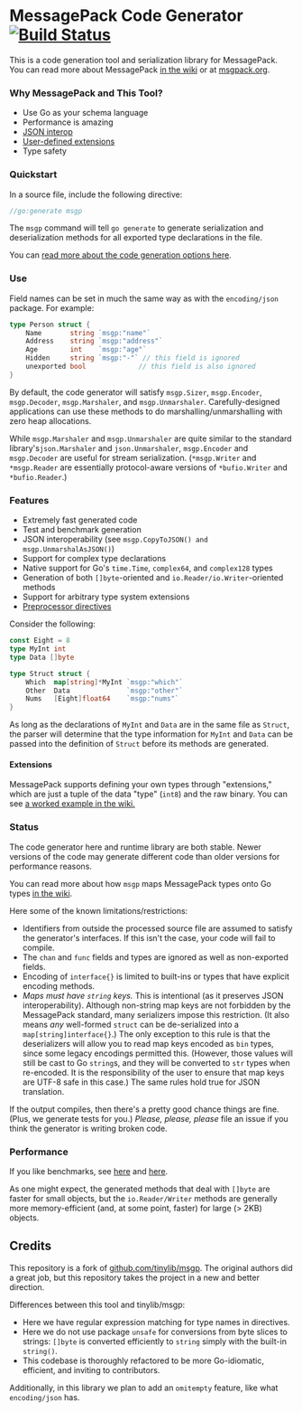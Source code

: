 MessagePack Code Generator [![Build Status](https://travis-ci.org/dchenk/msgp.svg?branch=master)](https://travis-ci.org/dchenk/msgp)
=======

This is a code generation tool and serialization library for MessagePack. You can read more about MessagePack [in the wiki](http://github.com/dchenk/msgp/wiki) or at [msgpack.org](https://msgpack.org).

### Why MessagePack and This Tool?

- Use Go as your schema language
- Performance is amazing
- [JSON interop](https://godoc.org/github.com/dchenk/msgp/msgp#CopyToJSON)
- [User-defined extensions](https://github.com/dchenk/msgp/wiki/Using-Extensions)
- Type safety

### Quickstart

In a source file, include the following directive:

```go
//go:generate msgp
```

The `msgp` command will tell `go generate` to generate serialization and deserialization methods for all exported type declarations in the file.

You can [read more about the code generation options here](https://github.com/dchenk/msgp/wiki/Using-the-Code-Generator).

### Use

Field names can be set in much the same way as with the `encoding/json` package. For example:

```go
type Person struct {
    Name       string `msgp:"name"`
    Address    string `msgp:"address"`
    Age        int    `msgp:"age"`
    Hidden     string `msgp:"-"` // this field is ignored
    unexported bool             // this field is also ignored
}
```

By default, the code generator will satisfy `msgp.Sizer`, `msgp.Encoder`, `msgp.Decoder`, `msgp.Marshaler`,
and `msgp.Unmarshaler`. Carefully-designed applications can use these methods to do marshalling/unmarshalling
with zero heap allocations.

While `msgp.Marshaler` and `msgp.Unmarshaler` are quite similar to the standard library's`json.Marshaler`
and `json.Unmarshaler`, `msgp.Encoder` and `msgp.Decoder` are useful for stream serialization.
(`*msgp.Writer` and `*msgp.Reader` are essentially protocol-aware versions of `*bufio.Writer` and `*bufio.Reader`.)

### Features

 - Extremely fast generated code
 - Test and benchmark generation
 - JSON interoperability (see `msgp.CopyToJSON() and msgp.UnmarshalAsJSON()`)
 - Support for complex type declarations
 - Native support for Go's `time.Time`, `complex64`, and `complex128` types 
 - Generation of both `[]byte`-oriented and `io.Reader/io.Writer`-oriented methods
 - Support for arbitrary type system extensions
 - [Preprocessor directives](https://github.com/dchenk/msgp/wiki/Preprocessor-Directives)

Consider the following:
```go
const Eight = 8
type MyInt int
type Data []byte

type Struct struct {
    Which  map[string]*MyInt `msgp:"which"`
    Other  Data              `msgp:"other"`
    Nums   [Eight]float64    `msgp:"nums"`
}
```
As long as the declarations of `MyInt` and `Data` are in the same file as `Struct`, the parser will determine that the type information for `MyInt` and `Data` can be passed into the definition of `Struct` before its methods are generated.

#### Extensions

MessagePack supports defining your own types through "extensions," which are just a tuple of the data "type" (`int8`) and the raw binary.
You can see [a worked example in the wiki.](https://github.com/dchenk/msgp/wiki/Using-Extensions)

### Status

The code generator here and runtime library are both stable. Newer versions of the code may generate different code than older versions for performance reasons.

You can read more about how `msgp` maps MessagePack types onto Go types [in the wiki](http://github.com/dchenk/msgp/wiki).

Here some of the known limitations/restrictions:

- Identifiers from outside the processed source file are assumed to satisfy the generator's interfaces. If this isn't the case, your code will fail to compile.
- The `chan` and `func` fields and types are ignored as well as non-exported fields.
- Encoding of `interface{}` is limited to built-ins or types that have explicit encoding methods.
- _Maps must have `string` keys._ This is intentional (as it preserves JSON interoperability). Although non-string map keys are not forbidden by the MessagePack standard, many serializers impose this restriction. (It also means *any* well-formed `struct` can be de-serialized into a `map[string]interface{}`.) The only exception to this rule is that the deserializers will allow you to read map keys encoded as `bin` types, since some legacy encodings permitted this. (However, those values will still be cast to Go `string`s, and they will be converted to `str` types when re-encoded. It is the responsibility of the user to ensure that map keys are UTF-8 safe in this case.) The same rules hold true for JSON translation.

If the output compiles, then there's a pretty good chance things are fine. (Plus, we generate tests for you.) *Please, please, please* file an issue if you think the generator is writing broken code.

### Performance

If you like benchmarks, see [here](http://bravenewgeek.com/so-you-wanna-go-fast/) and [here](https://github.com/alecthomas/go_serialization_benchmarks).

As one might expect, the generated methods that deal with `[]byte` are faster for small objects, but the `io.Reader/Writer` methods are generally more memory-efficient (and, at some point, faster) for large (> 2KB) objects.

## Credits

This repository is a fork of [github.com/tinylib/msgp](https://github.com/tinylib/msgp). The original authors did a great job, but
this repository takes the project in a new and better direction.

Differences between this tool and tinylib/msgp:
- Here we have regular expression matching for type names in directives.
- Here we do not use package `unsafe` for conversions from byte slices to strings: `[]byte` is converted efficiently
to `string` simply with the built-in `string()`.
- This codebase is thoroughly refactored to be more Go-idiomatic, efficient, and inviting to contributors.

Additionally, in this library we plan to add an `omitempty` feature, like what `encoding/json` has.
